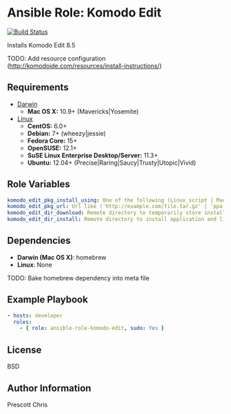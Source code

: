 Ansible Role: Komodo Edit
========
[![Build Status](https://travis-ci.org/cmprescott/ansible-role-komodo-edit.svg?branch=master)](https://travis-ci.org/cmprescott/ansible-role-komodo-edit)

Installs Komodo Edit 8.5

TODO: Add resource configuration (http://komodoide.com/resources/install-instructions/)

Requirements
------------

- [Darwin](http://docs.activestate.com/komodo/8.5/install.html#System_Req_OSX "Mac OS X Requirements")
  - **Mac OS X:** 10.9+ (Mavericks|Yosemite)
- [Linux](http://docs.activestate.com/komodo/8.5/install.html#System_Req_Lin "Linux Requirements")
  - **CentOS:** 6.0+
  - **Debian:** 7+ (wheezy|jessie)
  - **Fedora Core:** 15+
  - **OpenSUSE:** 12.1+
  - **SuSE Linux Enterprise Desktop/Server:** 11.3+ 
  - **Ubuntu:** 12.04+ (Precise|Raring|Saucy|Trusty|Utopic|Vivid)

Role Variables
--------------

```yaml
komodo_edit_pkg_install_using: One of the following (Linux_script | MacOSX_homebrew | Ubuntu_apt) 
komodo_edit_pkg_url: Url like ('http://example.com/file.tar.gz' | 'ppa:mystic-mirage/komodo-edit')
komodo_edit_dir_download: Remote directory to temporarily store installer
komodo_edit_dir_install: Remote directory to install application and lib to
```

Dependencies
------------

- **Darwin (Mac OS X)**: homebrew
- **Linux**: None

TODO: Bake homebrew dependency into meta file

Example Playbook
-------------------------

```yaml
- hosts: developer
  roles:
    - { role: ansible-role-komodo-edit, sudo: Yes }
```

License
-------

BSD

Author Information
------------------

Prescott Chris
